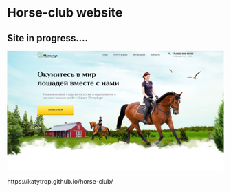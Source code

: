 # Horse-club website
## Site in progress....
<p>
      <img src="https://github.com/Katytrop/cv/blob/gh-pages/img/works/horse-club.jpg" width="726">
</p>
https://katytrop.github.io/horse-club/